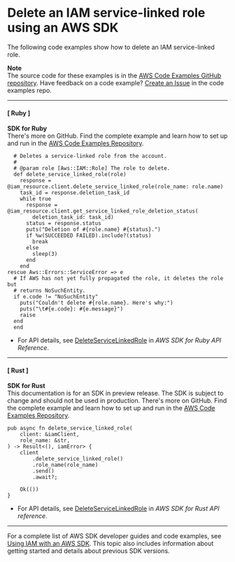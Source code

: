 # Delete an IAM service\-linked role using an AWS SDK<a name="example_iam_DeleteServiceLinkedRole_section"></a>

The following code examples show how to delete an IAM service\-linked role\.

**Note**  
The source code for these examples is in the [AWS Code Examples GitHub repository](https://github.com/awsdocs/aws-doc-sdk-examples)\. Have feedback on a code example? [Create an Issue](https://github.com/awsdocs/aws-doc-sdk-examples/issues/new/choose) in the code examples repo\. 

------
#### [ Ruby ]

**SDK for Ruby**  
 There's more on GitHub\. Find the complete example and learn how to set up and run in the [AWS Code Examples Repository](https://github.com/awsdocs/aws-doc-sdk-examples/tree/main/ruby/example_code/iam#code-examples)\. 
  

```
  # Deletes a service-linked role from the account.
  #
  # @param role [Aws::IAM::Role] The role to delete.
  def delete_service_linked_role(role)
    response = @iam_resource.client.delete_service_linked_role(role_name: role.name)
    task_id = response.deletion_task_id
    while true
      response = @iam_resource.client.get_service_linked_role_deletion_status(
        deletion_task_id: task_id)
      status = response.status
      puts("Deletion of #{role.name} #{status}.")
      if %w(SUCCEEDED FAILED).include?(status)
        break
      else
        sleep(3)
      end
    end
rescue Aws::Errors::ServiceError => e
  # If AWS has not yet fully propagated the role, it deletes the role but
  # returns NoSuchEntity.
  if e.code != "NoSuchEntity"
    puts("Couldn't delete #{role.name}. Here's why:")
    puts("\t#{e.code}: #{e.message}")
    raise
  end
  end
```
+  For API details, see [DeleteServiceLinkedRole](https://docs.aws.amazon.com/goto/SdkForRubyV3/iam-2010-05-08/DeleteServiceLinkedRole) in *AWS SDK for Ruby API Reference*\. 

------
#### [ Rust ]

**SDK for Rust**  
This documentation is for an SDK in preview release\. The SDK is subject to change and should not be used in production\.
 There's more on GitHub\. Find the complete example and learn how to set up and run in the [AWS Code Examples Repository](https://github.com/awsdocs/aws-doc-sdk-examples/tree/main/rust_dev_preview/iam#code-examples)\. 
  

```
pub async fn delete_service_linked_role(
    client: &iamClient,
    role_name: &str,
) -> Result<(), iamError> {
    client
        .delete_service_linked_role()
        .role_name(role_name)
        .send()
        .await?;

    Ok(())
}
```
+  For API details, see [DeleteServiceLinkedRole](https://docs.rs/releases/search?query=aws-sdk) in *AWS SDK for Rust API reference*\. 

------

For a complete list of AWS SDK developer guides and code examples, see [Using IAM with an AWS SDK](sdk-general-information-section.md)\. This topic also includes information about getting started and details about previous SDK versions\.